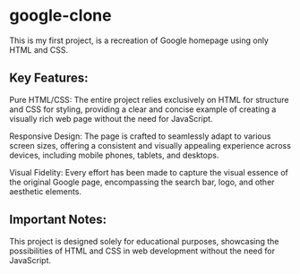 # google-clone
This is my first project, is a recreation of Google homepage using only HTML and CSS. 

## Key Features:

Pure HTML/CSS: The entire project relies exclusively on HTML for structure and CSS for styling, providing a clear and concise example of creating a visually rich web page without the need for JavaScript.

Responsive Design: The page is crafted to seamlessly adapt to various screen sizes, offering a consistent and visually appealing experience across devices, including mobile phones, tablets, and desktops.

Visual Fidelity: Every effort has been made to capture the visual essence of the original Google page, encompassing the search bar, logo, and other aesthetic elements.

## Important Notes:
This project is designed solely for educational purposes, showcasing the possibilities of HTML and CSS in web development without the need for JavaScript.
